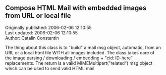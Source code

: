 ## Compose HTML Mail with embedded images from URL or local file  
Originally published: 2006-02-06 12:10:55  
Last updated: 2006-02-06 12:10:55  
Author: Catalin Constantin  
  
The thing about this class is to "build" a mail msg object, automatic, from an URL or a local html file WITH all images included.
The class takes care of the image parsing / downloading / embedding + "cid: ID-here" replacements. The return is a valid MIMEMultipart("related") msg object which can be used to send valid HTML mail.